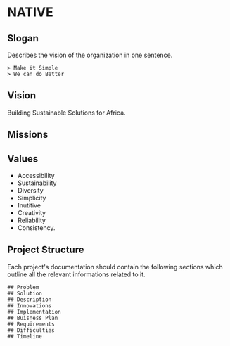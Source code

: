 # NATIVE 

## Slogan 
Describes the vision of the organization in one sentence.
```
> Make it Simple  
> We can do Better 
```

## Vision 
Building Sustainable Solutions for Africa. 

## Missions
## Values
- Accessibility 
- Sustainability 
- Diversity 
- Simplicity 
- Inutitive 
- Creativity 
- Reliability 
- Consistency. 

## Project Structure 
Each project's documentation should contain the following sections which outline all the relevant informations related to it.
```
## Problem 
## Solution 
## Description 
## Innovations 
## Implementation
## Buisness Plan 
## Requirements 
## Difficulties 
## Timeline 
```
